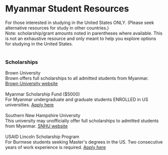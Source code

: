 # Myanmar Student Resources<br>
For those interested in studying in the United States ONLY. (Please seek alternative resources for study in other countries.)<br>
Note: scholarship/grant amounts noted in parentheses where available. This is not an exhaustive resource and only meant to help you explore options for studying in the United States.<br>
<br>
### Scholarships<br>
Brown University<br>
Brown offers full scholarships to all admitted students from Myanmar. [Brown University website](https://www.brown.edu/)<br>
<br>
Myanmar Scholarship Fund ($5000)<br>
For Myanmar undergraduate and graduate students ENROLLED in US universities. [Apply here](https://www.iie.org/Programs/USABCI-Myanmar-Scholarship)<br>
<br>
Southern New Hampshire University<br>
This university may unofficially offer full scholarships to admitted students from Myanmar. [SNHU website](https://www.snhu.edu/)<br>
<br>
USAID Lincoln Scholarship Program<br>
For Burmese students seeking Master's degrees in the US. Two consecutive years of work experience is required. [Apply here](https://www.iie.org/Programs/USAID-Lincoln-Scholarship-Program)<br>
